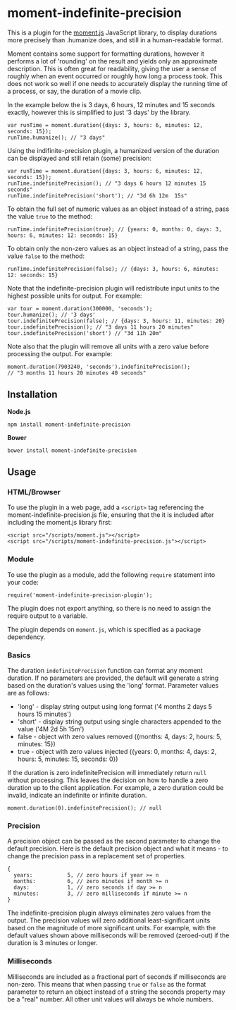 # moment-indefinite-precision

This is a plugin for the <a href="http://momentjs.com/">moment.js</a> JavaScript library, to display durations more precisely than .humanize does, and still in a human-readable format.

Moment contains some support for formatting durations, however it performs a lot of 'rounding' on the result and yields only an approximate description. This is often great for readability, giving the user a sense of roughly when an event occurred or roughly how long a process took.  This does not work so well if one needs to accurately display the running time of a process, or say, the duration of a movie clip.

In the example below the is 3 days, 6 hours, 12 minutes and 15 seconds exactly, however this is simplified to just '3 days' by the library.

    var runTime = moment.duration({days: 3, hours: 6, minutes: 12, seconds: 15});
    runTime.humanize(); // "3 days"

Using the indifinite-precision plugin, a humanized version of the duration can be displayed and still retain (some) precision:

    var runTime = moment.duration({days: 3, hours: 6, minutes: 12, seconds: 15});
    runTime.indefinitePrecision(); // "3 days 6 hours 12 minutes 15 seconds"
    runTime.indefinitePrecision('short'); // "3d 6h 12m  15s"

To obtain the full set of numeric values as an object instead of a string, pass the value `true` to the method:

    runTime.indefinitePrecision(true); // {years: 0, months: 0, days: 3, hours: 6, minutes: 12: seconds: 15}

To obtain only the non-zero values as an object instead of a string, pass the value `false` to the method:

    runTime.indefinitePrecision(false); // {days: 3, hours: 6, minutes: 12: seconds: 15}

Note that the indefinite-precision plugin will redistribute input units to the highest possible units for output. For example:

    var tour = moment.duration(300000, 'seconds');
    tour.humanize(); // '3 days'
    tour.indefinitePrecision(false); // {days: 3, hours: 11, minutes: 20}
    tour.indefinitePrecision(); // "3 days 11 hours 20 minutes"
    tour.indefinitePrecision('short') // "3d 11h 20m"

Note also that the plugin will remove all units with a zero value before processing the output.  For example:

    moment.duration(7903240, 'seconds').indefinitePrecision();
    // "3 months 11 hours 20 minutes 40 seconds"

## Installation
**Node.js**

`npm install moment-indefinite-precision`

**Bower**

`bower install moment-indefinite-precision`

## Usage

### HTML/Browser

To use the plugin in a web page, add a `<script>` tag referencing the moment-indefinite-precision.js file, ensuring that the it is included after including the moment.js library first:

    <script src="/scripts/moment.js"></script>
    <script src="/scripts/moment-indefinite-precision.js"></script>

### Module

To use the plugin as a module, add the following `require` statement into your code:

    require('moment-indefinite-precision-plugin');
    
The plugin does not export anything, so there is no need to assign the require output to a variable.

The plugin  depends on `moment.js`, which is specified as a package dependency.

### Basics
    
The duration `indefinitePrecision` function can format any moment duration. If no parameters are provided, the default will generate a string based on the duration's values using the 'long' format. Parameter values are as follows:

* 'long' - display string output using long format ('4 months 2 days 5 hours 15 minutes')
* 'short' - display string output using single characters appended to the value ('4M 2d 5h 15m')
* false - object with zero values removed ({months: 4, days: 2, hours: 5, minutes: 15})
* true - object with zero values injected ({years: 0, months: 4, days: 2, hours: 5, minutes: 15, seconds: 0})

If the duration is zero indefinitePrecision will immediately return `null` without processing. This leaves the decision on how to handle a zero duration up to the client application.  For example, a zero duration could be invalid, indicate an indefinite or infinite duration.

    moment.duration(0).indefinitePrecision(); // null

### Precision
A precision object can be passed as the second parameter to change the default precision.  Here is the default precision object and what it means - to change the precision pass in a replacement set of properties.

```
{
  years:           5, // zero hours if year >= n
  months:          6, // zero minutes if month >= n
  days:            1, // zero seconds if day >= n
  minutes:         3, // zero milliseconds if minute >= n
}
```
The indefinite-precision plugin always eliminates zero values from the output.  The precision values will zero additional least-significant units based on the magnitude of more significant units.  For example, with the default values shown above milliseconds will be removed (zeroed-out) if the duration is 3 minutes or longer.

### Milliseconds
Milliseconds are included as a fractional part of seconds if milliseconds are non-zero.  This means that when passing `true` or `false` as the format parameter to return an object instead of a string the seconds property may be a "real" number.  All other unit values will always be whole numbers.
